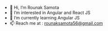 - 👋 Hi, I’m Rounak Samota
- 👀 I’m interested in Angular and React JS
- 🌱 I’m currently learning Angular JS
- 📫 Reach me at : rounaksamota56@gmail.com

<!---
rounak60/rounak60 is a ✨ special ✨ repository because its `README.md` (this file) appears on your GitHub profile.
You can click the Preview link to take a look at your changes.
--->
